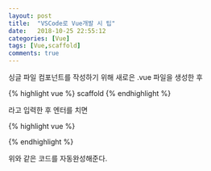 ```yaml
---
layout: post
title:  "VSCode로 Vue개발 시 팁"
date:   2018-10-25 22:55:12
categories: [Vue]
tags: [Vue,scaffold]
comments: true
---
```

싱글 파일 컴포넌트를 작성하기 위해 새로은 .vue 파일을 생성한 후

{% highlight vue %}
scaffold
{% endhighlight %}

라고 입력한 후 엔터를 치면
<!--more-->
{% highlight vue %}
<template>

</template>

<script>
export default {

}
</script>

<style>

</style>
{% endhighlight %}

위와 같은 코드를 자동완성해준다.
